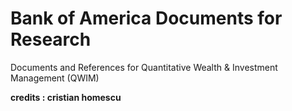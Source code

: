 # Bank of America Documents for Research
Documents and References for Quantitative Wealth &amp; Investment Management (QWIM)


**credits : cristian homescu**
